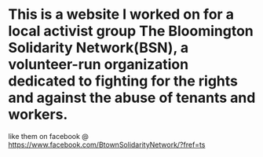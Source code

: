 # This is a website I worked on for a local activist group The Bloomington Solidarity Network(BSN), a volunteer-run organization dedicated to fighting for the rights and against the abuse of tenants and workers.
like them  on facebook  @ https://www.facebook.com/BtownSolidarityNetwork/?fref=ts
